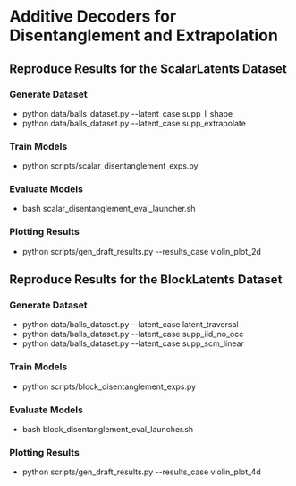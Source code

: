 # Additive Decoders for Disentanglement and Extrapolation

## Reproduce Results for the ScalarLatents Dataset

### Generate Dataset
- python data/balls_dataset.py --latent_case supp_l_shape
- python data/balls_dataset.py --latent_case supp_extrapolate

### Train Models
- python scripts/scalar_disentanglement_exps.py

### Evaluate Models
- bash scalar_disentanglement_eval_launcher.sh

### Plotting Results
- python scripts/gen_draft_results.py --results_case violin_plot_2d

## Reproduce Results for the BlockLatents Dataset

### Generate Dataset
- python data/balls_dataset.py --latent_case latent_traversal
- python data/balls_dataset.py --latent_case supp_iid_no_occ
- python data/balls_dataset.py --latent_case supp_scm_linear

### Train Models
- python scripts/block_disentanglement_exps.py

### Evaluate Models
- bash block_disentanglement_eval_launcher.sh

### Plotting Results
- python scripts/gen_draft_results.py --results_case violin_plot_4d
